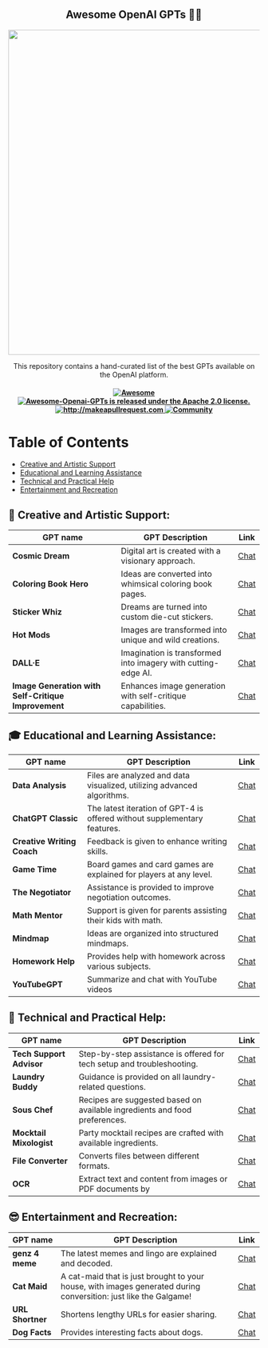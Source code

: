 <h2 align="center">Awesome OpenAI GPTs 🧙‍♂️ </h2>

<p align="center">
  <img width="650" src="https://raw.githubusercontent.com/promptslab/Awesome-Openai-GPTs/main/_source/gpts_s.png">
</p>

<p align="center">
  <p align="center"> This repository contains a hand-curated list of the best GPTs available on the OpenAI platform.

</p>
 <h4 align="center">
  
  <a href="https://awesome.re">
    <img src="https://awesome.re/badge.svg" alt="Awesome" />
  </a>
  <a href="https://github.com/promptslab/Awesome-Openai-GPTs/blob/main/LICENSE">
    <img src="https://img.shields.io/badge/License-Apache_2.0-blue.svg" alt="Awesome-Openai-GPTs is released under the Apache 2.0 license." />
  </a>
  <a href="http://makeapullrequest.com">
    <img src="https://img.shields.io/badge/PRs-welcome-brightgreen.svg?style=flat-square" alt="http://makeapullrequest.com" />
  </a>
  <a href="https://discord.gg/m88xfYMbK6">
    <img src="https://img.shields.io/badge/Discord-Community-orange" alt="Community" />
  </a>
</h4>

# Table of Contents

- [Creative and Artistic Support](#creative-and-artistic-support)
- [Educational and Learning Assistance](#educational-and-learning-assistance)
- [Technical and Practical Help](#technical-and-practical-help)
- [Entertainment and Recreation](#entertainment-and-recreation)

## 🎨 Creative and Artistic Support:

|   GPT name                | GPT Description                            | Link |
|---------------------------|--------------------------------------------|------|
| **Cosmic Dream**          | Digital art is created with a visionary approach. | [Chat](https://chat.openai.com/g/g-FdMHL1sNo-cosmic-dream) |
| **Coloring Book Hero**    | Ideas are converted into whimsical coloring book pages. | [Chat](https://chat.openai.com/g/g-DerYxX7rA-coloring-book-hero) |
| **Sticker Whiz**          | Dreams are turned into custom die-cut stickers. | [Chat](https://chat.openai.com/g/g-gPRWpLspC-sticker-whiz) |
| **Hot Mods**              | Images are transformed into unique and wild creations. | [Chat](https://chat.openai.com/g/g-fTA4FQ7wj-hot-mods) |
| **DALL·E**                | Imagination is transformed into imagery with cutting-edge AI. | [Chat](https://chat.openai.com/g/g-2fkFE8rbu-dall-e) |
| **Image Generation with Self-Critique Improvement** | Enhances image generation with self-critique capabilities. | [Chat](https://chat.openai.com/g/g-YVPXvT5zC-image-generation-with-self-critique-improvement) |

## 🎓 Educational and Learning Assistance:

|   GPT name                | GPT Description                            | Link |
|---------------------------|--------------------------------------------|------|
| **Data Analysis**         | Files are analyzed and data visualized, utilizing advanced algorithms. | [Chat](https://chat.openai.com/g/g-HMNcP6w7d-data-analysis) |
| **ChatGPT Classic**       | The latest iteration of GPT-4 is offered without supplementary features. | [Chat](https://chat.openai.com/g/g-YyyyMT9XH-chatgpt-classic) |
| **Creative Writing Coach**| Feedback is given to enhance writing skills. | [Chat](https://chat.openai.com/g/g-lN1gKFnvL-creative-writing-coach) |
| **Game Time**             | Board games and card games are explained for players at any level. | [Chat](https://chat.openai.com/g/g-Sug6mXozT-game-time) |
| **The Negotiator**        | Assistance is provided to improve negotiation outcomes. | [Chat](https://chat.openai.com/g/g-TTTAK9GuS-the-negotiator) |
| **Math Mentor**           | Support is given for parents assisting their kids with math. | [Chat](https://chat.openai.com/g/g-ENhijiiwK-math-mentor) |
| **Mindmap**               | Ideas are organized into structured mindmaps. | [Chat](https://chat.openai.com/g/g-pkeXTdBQQ-mindmap) |
| **Homework Help**         | Provides help with homework across various subjects. | [Chat](https://chat.openai.com/g/g-n9p3Qo2vK-homework-help) |
| **YouTubeGPT**            | Summarize and chat with YouTube videos | [Chat](https://chat.openai.com/g/g-VgadmpesQ-youtubegpt) |

## 🔧 Technical and Practical Help:

|   GPT name                | GPT Description                            | Link |
|---------------------------|--------------------------------------------|------|
| **Tech Support Advisor**  | Step-by-step assistance is offered for tech setup and troubleshooting. | [Chat](https://chat.openai.com/g/g-WKIaLGGem-tech-support-advisor) |
| **Laundry Buddy**         | Guidance is provided on all laundry-related questions. | [Chat](https://chat.openai.com/g/g-QrGDSn90Q-laundry-buddy) |
| **Sous Chef**             | Recipes are suggested based on available ingredients and food preferences. | [Chat](https://chat.openai.com/g/g-3VrgJ1GpH-sous-chef) |
| **Mocktail Mixologist**   | Party mocktail recipes are crafted with available ingredients. | [Chat](https://chat.openai.com/g/g-PXlrhc1MV-mocktail-mixologist) |
| **File Converter**        | Converts files between different formats. | [Chat](https://chat.openai.com/g/g-L9WZ6RpiR-file-converter) |
| **OCR**                   | Extract text and content from images or PDF documents by | [Chat](https://chat.openai.com/g/g-wETMBcESv-ocr) |

## 😎 Entertainment and Recreation:

|   GPT name                | GPT Description                            | Link |
|---------------------------|--------------------------------------------|------|
| **genz 4 meme**           | The latest memes and lingo are explained and decoded. | [Chat](https://chat.openai.com/g/g-OCOyXYJjW-genz-4-meme) |
| **Cat Maid**           | A cat-maid that is just brought to your house, with images generated during conversition: just like the Galgame! | [Chat](https://chat.openai.com/g/g-OH049w462-catmaid) |
| **URL Shortner**          | Shortens lengthy URLs for easier sharing. | [Chat](https://chat.openai.com/g/g-FmVxPJH0E-url-shortner) |
| **Dog Facts**             | Provides interesting facts about dogs. | [Chat](https://chat.openai.com/g/g-Wn1OixpiL-dog-facts) |
